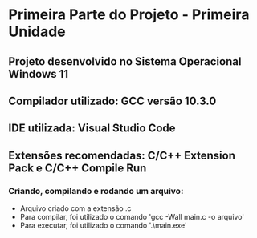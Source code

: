 # Primeira Parte do Projeto - Primeira Unidade

## Projeto desenvolvido no Sistema Operacional Windows 11

## Compilador utilizado: GCC versão 10.3.0

## IDE utilizada: Visual Studio Code

## Extensões recomendadas: C/C++ Extension Pack e C/C++ Compile Run

### Criando, compilando e rodando um arquivo:

- Arquivo criado com a extensão .c
- Para compilar, foi utilizado o comando 'gcc -Wall main.c -o arquivo'
- Para executar, foi utilizado o comando '.\main.exe'